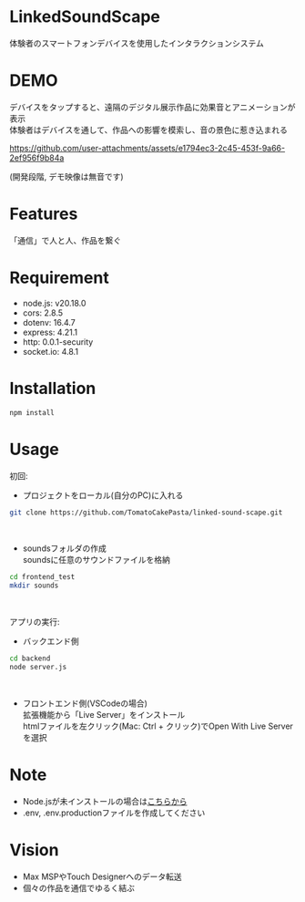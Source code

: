 # LinkedSoundScape
体験者のスマートフォンデバイスを使用したインタラクションシステム

# DEMO
デバイスをタップすると、遠隔のデジタル展示作品に効果音とアニメーションが表示  
体験者はデバイスを通して、作品への影響を模索し、音の景色に惹き込まれる  

https://github.com/user-attachments/assets/e1794ec3-2c45-453f-9a66-2ef956f9b84a


(開発段階, デモ映像は無音です)


# Features
「通信」で人と人、作品を繋ぐ

# Requirement

* node.js: v20.18.0
* cors: 2.8.5
* dotenv: 16.4.7
* express: 4.21.1
* http: 0.0.1-security
* socket.io: 4.8.1

# Installation

```bash
npm install
```

# Usage
初回:  
* プロジェクトをローカル(自分のPC)に入れる
```bash
git clone https://github.com/TomatoCakePasta/linked-sound-scape.git
```
<br>

* soundsフォルダの作成  
 soundsに任意のサウンドファイルを格納
```bash
cd frontend_test
mkdir sounds
```
<br>

アプリの実行:  
* バックエンド側
```bash
cd backend
node server.js
```
<br>

* フロントエンド側(VSCodeの場合)  
 拡張機能から「Live Server」をインストール  
 htmlファイルを左クリック(Mac: Ctrl + クリック)でOpen With Live Serverを選択  

# Note
* Node.jsが未インストールの場合は[こちらから](https://nodejs.org/en/)
* .env, .env.productionファイルを作成してください

# Vision
* Max MSPやTouch Designerへのデータ転送
* 個々の作品を通信でゆるく結ぶ
